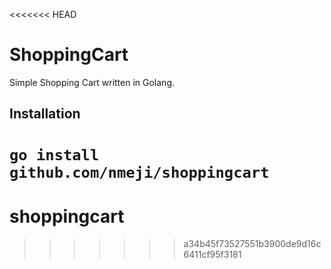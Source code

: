 <<<<<<< HEAD
# ShoppingCart

Simple Shopping Cart written in Golang.

## Installation

`go install github.com/nmeji/shoppingcart`
=======
# shoppingcart
>>>>>>> a34b45f73527551b3900de9d16c6411cf95f3181
